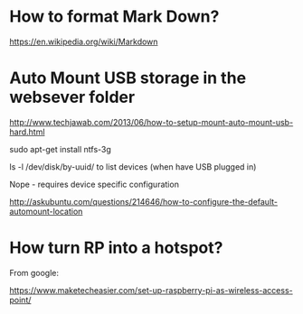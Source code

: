 
# How to format Mark Down?

https://en.wikipedia.org/wiki/Markdown

# Auto Mount USB storage in the websever folder

http://www.techjawab.com/2013/06/how-to-setup-mount-auto-mount-usb-hard.html

sudo apt-get install ntfs-3g

ls -l /dev/disk/by-uuid/
to list devices (when have USB plugged in)

Nope - requires device specific configuration


http://askubuntu.com/questions/214646/how-to-configure-the-default-automount-location


# How turn RP into a hotspot?

From google:

https://www.maketecheasier.com/set-up-raspberry-pi-as-wireless-access-point/



